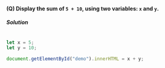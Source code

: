 #### (Q) Display the sum of `5 + 10`, using two variables: `x` and `y`.

<h5> Solution </h5>

```javascript

let x = 5;
let y = 10;

document.getElementById("demo").innerHTML = x + y;

```